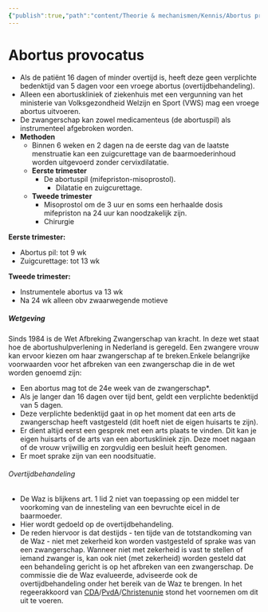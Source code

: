 ```yaml
---
{"publish":true,"path":"content/Theorie & mechanismen/Kennis/Abortus provocatus.md","permalink":"/content/theorie-and-mechanismen/kennis/abortus-provocatus/"}
---
```


# Abortus provocatus

- Als de patiënt 16 dagen of minder overtijd is, heeft deze geen verplichte bedenktijd van 5 dagen voor een vroege abortus (overtijdbehandeling).
- Alleen een abortuskliniek of ziekenhuis met een vergunning van het ministerie van Volksgezondheid Welzijn en Sport (VWS) mag een vroege abortus uitvoeren.
- De zwangerschap kan zowel medicamenteus (de abortuspil) als instrumenteel afgebroken worden.
- **Methoden**
    - Binnen 6 weken en 2 dagen na de eerste dag van de laatste menstruatie kan een zuigcurettage van de baarmoederinhoud worden uitgevoerd zonder cervixdilatatie.
    - **Eerste trimester**
        - De abortuspil (mifepriston-misoprostol).
            - Dilatatie en zuigcurettage.
    - **Tweede trimester**
        - Misoprostol om de 3 uur en soms een herhaalde dosis mifepriston na 24 uur kan noodzakelijk zijn.
        - Chirurgie

**Eerste trimester:**

- Abortus pil: tot 9 wk
- Zuigcurettage: tot 13 wk

**Tweede trimester:**

- Instrumentele abortus va 13 wk
- Na 24 wk alleen obv zwaarwegende motieve

##### Wetgeving
Sinds 1984 is de Wet Afbreking Zwangerschap van kracht. In deze wet staat hoe de abortushulpverlening in Nederland is geregeld. Een zwangere vrouw kan ervoor kiezen om haar zwangerschap af te breken.Enkele belangrijke voorwaarden voor het afbreken van een zwangerschap die in de wet worden genoemd zijn:
-   Een abortus mag tot de 24e week van de zwangerschap*.
-   Als je langer dan 16 dagen over tijd bent, geldt een verplichte bedenktijd van 5 dagen.
-   Deze verplichte bedenktijd gaat in op het moment dat een arts de zwangerschap heeft vastgesteld (dit hoeft niet de eigen huisarts te zijn).
-   Er dient altijd eerst een gesprek met een arts plaats te vinden. Dit kan je eigen huisarts of de arts van een abortuskliniek zijn. Deze moet nagaan of de vrouw vrijwillig en zorgvuldig een besluit heeft genomen.
-   Er moet sprake zijn van een noodsituatie.

###### Overtijdbehandeling
- De Waz is blijkens art. 1 lid 2 niet van toepassing op een middel ter voorkoming van de innesteling van een bevruchte eicel in de baarmoeder. 
- Hier wordt gedoeld op de overtijdbehandeling. 
- De reden hiervoor is dat destijds - ten tijde van de totstandkoming van de Waz - niet met zekerheid kon worden vastgesteld of sprake was van een zwangerschap. Wanneer niet met zekerheid is vast te stellen of iemand zwanger is, kan ook niet (met zekerheid) worden gesteld dat een behandeling gericht is op het afbreken van een zwangerschap. De commissie die de Waz evalueerde, adviseerde ook de overtijdbehandeling onder het bereik van de Waz te brengen. In het regeerakkoord van [CDA](https://nl.wikipedia.org/wiki/Christen-Democratisch_App%C3%A8l "Christen-Democratisch Appèl")/[PvdA](https://nl.wikipedia.org/wiki/Partij_van_de_Arbeid_(Nederland) "Partij van de Arbeid (Nederland)")/[Christenunie](https://nl.wikipedia.org/wiki/ChristenUnie "ChristenUnie") stond het voornemen om dit uit te voeren.